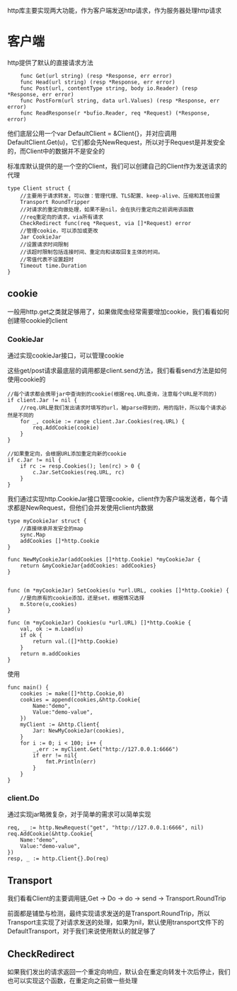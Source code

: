 http库主要实现两大功能，作为客户端发送http请求，作为服务器处理http请求

# 客户端
http提供了默认的直接请求方法

```
    func Get(url string) (resp *Response, err error)
    func Head(url string) (resp *Response, err error)
    func Post(url, contentType string, body io.Reader) (resp *Response, err error)
    func PostForm(url string, data url.Values) (resp *Response, err error)
    func ReadResponse(r *bufio.Reader, req *Request) (*Response, error)
```
他们底层公用一个var DefaultClient = &Client{}，并对应调用DefaultClient.Get(u)，它们都会先NewRequest，所以对于Request是并发安全的，而Client中的数据并不是安全的

标准库默认提供的是一个空的Client，我们可以创建自己的Client作为发送请求的代理

```
type Client struct {
    //主要用于请求转发，可以做：管理代理、TLS配置、keep-alive、压缩和其他设置
	Transport RoundTripper
    //对请求的重定向做处理，如果不是nil，会在执行重定向之前调用该函数
    //req重定向的请求，via所有请求
	CheckRedirect func(req *Request, via []*Request) error
    //管理cookie，可以添加或更改
	Jar CookieJar
    //设置请求时间限制
    //该超时限制包括连接时间、重定向和读取回复主体的时间。
    //零值代表不设置超时
	Timeout time.Duration
}
```

## cookie
一般用http.get之类就足够用了，如果做爬虫经常需要增加cookie，我们看看如何创建带cookie的client

### CookieJar
通过实现cookieJar接口，可以管理cookie

这些get/post请求最底层的调用都是client.send方法，我们看看send方法是如何使用cookie的
```
//每个请求都会携带jar中查询到的cookie(根据req.URL查询，注意每个URL是不同的)
if client.Jar != nil {
    //req.URL是我们发出请求时填写的url，被parse得到的，用的指针，所以每个请求必然是不同的
    for _, cookie := range client.Jar.Cookies(req.URL) {
        req.AddCookie(cookie)
    }
}

//如果重定向，会根据URL添加重定向新的cookie
if c.Jar != nil {
    if rc := resp.Cookies(); len(rc) > 0 {
        c.Jar.SetCookies(req.URL, rc)
    }
}
```

我们通过实现http.CookieJar接口管理cookie，client作为客户端发送者，每个请求都是NewRequest，但他们会并发使用client内数据

```
type myCookieJar struct {
    //直接继承并发安全的map
	sync.Map
	addCookies []*http.Cookie
}

func NewMyCookieJar(addCookies []*http.Cookie) *myCookieJar {
	return &myCookieJar{addCookies: addCookies}
}


func (m *myCookieJar) SetCookies(u *url.URL, cookies []*http.Cookie) {
	//是向原有的cookie添加，还是set，根据情况选择
	m.Store(u,cookies)
}

func (m *myCookieJar) Cookies(u *url.URL) []*http.Cookie {
	val, ok := m.Load(u)
	if ok {
		return val.([]*http.Cookie)
	}
	return m.addCookies
}

```

使用

```
func main() {
	cookies := make([]*http.Cookie,0)
	cookies = append(cookies,&http.Cookie{
		Name:"demo",
		Value:"demo-value",
	})
	myClient := &http.Client{
		Jar: NewMyCookieJar(cookies),
	}
	for i := 0; i < 100; i++ {
		_,err := myClient.Get("http://127.0.0.1:6666")
		if err != nil{
			fmt.Println(err)
		}
	}
}
```

### client.Do
通过实现jar略微复杂，对于简单的需求可以简单实现

```
req, _ := http.NewRequest("get", "http://127.0.0.1:6666", nil)
req.AddCookie(&http.Cookie{
    Name:"demo",
    Value:"demo-value",
})
resp, _ := http.Client{}.Do(req)
```

## Transport
我们看看Client的主要调用链,Get -> Do -> do -> send -> Transport.RoundTrip

前面都是铺垫与检测，最终实现请求发送的是Transport.RoundTrip，所以Transport主实现了对请求发送的处理，如果为nil，默认使用transport文件下的DefaultTransport，对于我们来说使用默认的就足够了

## CheckRedirect
如果我们发出的请求返回一个重定向响应，默认会在重定向转发十次后停止，我们也可以实现这个函数，在重定向之前做一些处理
